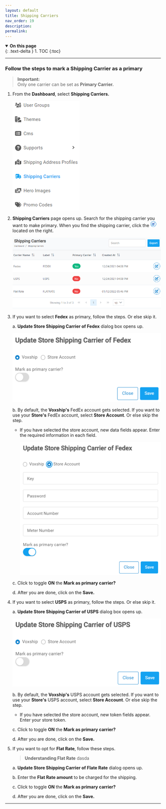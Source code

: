 ```yaml
---
layout: default
title: Shipping Carriers
nav_order: 19
description:
permalink:
---
```


<details open markdown="block">
  <summary>
    <b>On this page</b>
  </summary>
  {: .text-delta }
1. TOC
{:toc}
</details>

---

### Follow the steps to mark a Shipping Carrier as a primary

> **Important:** <br>
> Only one carrier can be set as **Primary Carrier.**

1. From the **Dashboard**, select **Shipping Carriers.**

   ![shipping_carrier_dashboard](../../images/shippingcarriers/shippingcarrier_dashboard.png)

2. **Shipping Carriers** page opens up. Search for the shipping carrier you want to make primary. When you find the shipping carrier, click the ![edit_button](../../images/buttons/editbtn.png) located on the right.

   ![shippingcarriers_page](../../images/shippingcarriers/shippingcarrier_page.png)

3. If you want to select **Fedex** as primary, follow the steps. Or else skip it.

   a. **Update Store Shipping Carrier of Fedex** dialog box opens up.

   ![fedex_update](../../images/shippingcarriers/fedex_update.png)

   b. By default, the **Voxship's** FedEx account gets selected. If you want to use your **Store's** FedEx account, select **Store Account**. Or else skip the step.

   - If you have selected the store account, new data fields appear. Enter the required information in each field.

     ![store_account](../../images/shippingcarriers/fedex_update_store.png)

   c. Click to toggle **ON** the **Mark as primary carrier?**

   d. After you are done, click on the **Save.**

4. If you want to select **USPS** as primary, follow the steps. Or else skip it.

   a. **Update Store Shipping Carrier of USPS** dialog box opens up.

   ![usps_dialog](../../images/shippingcarriers/usps_update.png)

   b. By default, the **Voxship's** USPS account gets selected. If you want to use your **Store's** USPS account, select **Store Account**. Or else skip the step.

   - If you have selected the store account, new token fields appear. Enter your store token.

   c. Click to toggle **ON** the **Mark as primary carrier?**

   d. After you are done, click on the **Save.**

5. If you want to opt for **Flat Rate**, follow these steps.

   > **Understanding Flat Rate**
   > dasda

   a. **Update Store Shipping Carrier of Flate Rate** dialog opens up.

   b. Enter the **Flat Rate amount** to be charged for the shipping.

   c. Click to toggle **ON** the **Mark as primary carrier?**

   d. After you are done, click on the **Save.**

---
